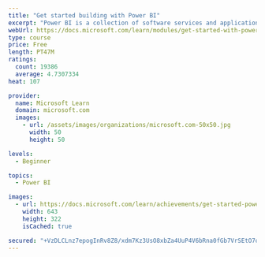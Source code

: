 ```yaml
---
title: "Get started building with Power BI"
excerpt: "Power BI is a collection of software services and applications that let you connect to all sorts of data sources and create compelling visuals and reports. You can benefit from receiving those reports, or you can share them with others inside or outside your organization. Learn the basics of Power BI, how its services and applications work together, and how they can be used to create or experience compelling visuals and analytics based on your data."
webUrl: https://docs.microsoft.com/learn/modules/get-started-with-power-bi/
type: course
price: Free
length: PT47M
ratings:
  count: 19386
  average: 4.7307334
heat: 107

provider:
  name: Microsoft Learn
  domain: microsoft.com
  images:
    - url: /assets/images/organizations/microsoft.com-50x50.jpg
      width: 50
      height: 50

levels:
  - Beginner

topics:
  - Power BI

images:
  - url: https://docs.microsoft.com/learn/achievements/get-started-power-bi-social.png
    width: 643
    height: 322
    isCached: true

secured: "+VzDLCLnz7epogInRv8Z8/xdm7Kz3UsO8xbZa4UuP4V6bRna0fGb7VrSEtO7oCu04lqh29kpFtOkEI1DxVWcnyPlN9GR8QLlJ3sfiDF38mYV2f2QoUYyt3hmVZdGEyYJ615YKJZRsx6z8gEJpyeZoAJr06n7e9e3RP4N1EGI1y2f7EtXmeOPxWKYufuzTAsgBPjJK5b29ykUA1f/kaRt2RBZ1B2uR+T6tn+Mejf1XRuDdETbRrNq7DhBDlg2jBgtli7YaUPaDwlRohHDxVkFq4HJJUrV2UCvXJ113C6HesgDLRnWEFm86r7/NIjUwJicxd2mlM5AMrnoPiswh4j153n17ILF6B43vVcjMp5Uq29gzABMp/ugbc9BJZ0/T+7wrunGTW4As6lYfKRZnbZEZDE6ZnxV9Zvv/n3sIbeP80TEkKZJaQDGVN+8gyAxXo6n;SeSxrKLQlJp+gGxGyJnBYw=="
---
```


